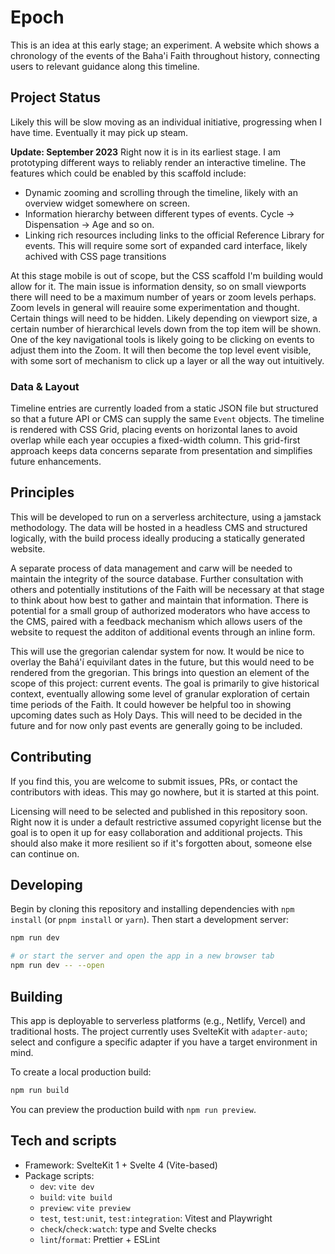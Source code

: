 # Epoch

This is an idea at this early stage; an experiment. A website which shows a chronology of the events of the Baha'i Faith throughout history, connecting users to relevant guidance along this timeline.

## Project Status

Likely this will be slow moving as an individual initiative, progressing when I have time. Eventually it may pick up steam.

**Update: September 2023**
Right now it is in its earliest stage. I am prototyping different ways to reliably render an interactive timeline. The features which could be enabled by this scaffold include:

- Dynamic zooming and scrolling through the timeline, likely with an overview widget somewhere on screen.
- Information hierarchy between different types of events. Cycle -> Dispensation -> Age and so on.
- Linking rich resources including links to the official Reference Library for events. This will require some sort of expanded card interface, likely achived with CSS page transitions

At this stage mobile is out of scope, but the CSS scaffold I'm building would allow for it. The main issue is information density, so on small viewports there will need to be a maximum number of years or zoom levels perhaps. Zoom levels in general will reauire some experimentation and thought. Certain things will need to be hidden. Likely depending on viewport size, a certain number of hierarchical levels down from the top item will be shown. One of the key navigational tools is likely going to be clicking on events to adjust them into the Zoom. It will then become the top level event visible, with some sort of mechanism to click up a layer or all the way out intuitively.

### Data & Layout

Timeline entries are currently loaded from a static JSON file but structured so that a future API or CMS can supply the same `Event` objects. The timeline is rendered with CSS Grid, placing events on horizontal lanes to avoid overlap while each year occupies a fixed-width column. This grid-first approach keeps data concerns separate from presentation and simplifies future enhancements.

## Principles

This will be developed to run on a serverless architecture, using a jamstack methodology. The data will be hosted in a headless CMS and structured logically, with the build process ideally producing a statically generated website.

A separate process of data management and carw will be needed to maintain the integrity of the source database. Further consultation with others and potentially institutions of the Faith will be necessary at that stage to think about how best to gather and maintain that information. There is potential for a small group of authorized moderators who have access to the CMS, paired with a feedback mechanism which allows users of the website to request the additon of additional events through an inline form.

This will use the gregorian calendar system for now. It would be nice to overlay the Bahá'í equivilant dates in the future, but this would need to be rendered from the gregorian. This brings into question an element of the scope of this project: current events. The goal is primarily to give historical context, eventually allowing some level of granular exploration of certain time periods of the Faith. It could however be helpful too in showing upcoming dates such as Holy Days. This will need to be decided in the future and for now only past events are generally going to be included.

## Contributing

If you find this, you are welcome to submit issues, PRs, or contact the contributors with ideas. This may go nowhere, but it is started at this point.

Licensing will need to be selected and published in this repository soon. Right now it is under a default restrictive assumed copyright license but the goal is to open it up for easy collaboration and additional projects. This should also make it more resilient so if it's forgotten about, someone else can continue on.

## Developing

Begin by cloning this repository and installing dependencies with `npm install` (or `pnpm install` or `yarn`). Then start a development server:

```bash
npm run dev

# or start the server and open the app in a new browser tab
npm run dev -- --open
```

## Building

This app is deployable to serverless platforms (e.g., Netlify, Vercel) and traditional hosts. The project currently uses SvelteKit with `adapter-auto`; select and configure a specific adapter if you have a target environment in mind.

To create a local production build:

```bash
npm run build
```

You can preview the production build with `npm run preview`.

## Tech and scripts

- Framework: SvelteKit 1 + Svelte 4 (Vite-based)
- Package scripts:
  - `dev`: `vite dev`
  - `build`: `vite build`
  - `preview`: `vite preview`
  - `test`, `test:unit`, `test:integration`: Vitest and Playwright
  - `check`/`check:watch`: type and Svelte checks
  - `lint`/`format`: Prettier + ESLint

